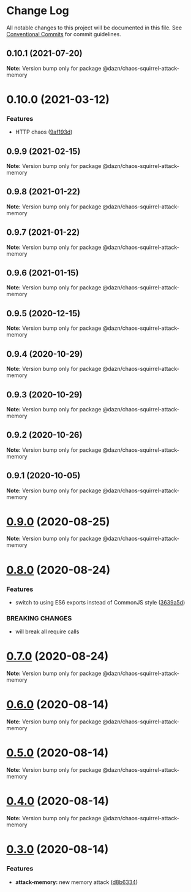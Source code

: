 # Change Log

All notable changes to this project will be documented in this file.
See [Conventional Commits](https://conventionalcommits.org) for commit guidelines.

## 0.10.1 (2021-07-20)

**Note:** Version bump only for package @dazn/chaos-squirrel-attack-memory





# 0.10.0 (2021-03-12)


### Features

* HTTP chaos ([9af193d](https://github.com/getndazn/chaos-squirrel/commit/9af193d8e8e85a68dbc85d7203d9285f706280da))





## 0.9.9 (2021-02-15)

**Note:** Version bump only for package @dazn/chaos-squirrel-attack-memory





## 0.9.8 (2021-01-22)

**Note:** Version bump only for package @dazn/chaos-squirrel-attack-memory





## 0.9.7 (2021-01-22)

**Note:** Version bump only for package @dazn/chaos-squirrel-attack-memory





## 0.9.6 (2021-01-15)

**Note:** Version bump only for package @dazn/chaos-squirrel-attack-memory





## 0.9.5 (2020-12-15)

**Note:** Version bump only for package @dazn/chaos-squirrel-attack-memory





## 0.9.4 (2020-10-29)

**Note:** Version bump only for package @dazn/chaos-squirrel-attack-memory





## 0.9.3 (2020-10-29)

**Note:** Version bump only for package @dazn/chaos-squirrel-attack-memory





## 0.9.2 (2020-10-26)

**Note:** Version bump only for package @dazn/chaos-squirrel-attack-memory





## 0.9.1 (2020-10-05)

**Note:** Version bump only for package @dazn/chaos-squirrel-attack-memory





# [0.9.0](https://github.com/getndazn/chaos-squirrel/compare/v0.8.0...v0.9.0) (2020-08-25)

**Note:** Version bump only for package @dazn/chaos-squirrel-attack-memory





# [0.8.0](https://github.com/getndazn/chaos-squirrel/compare/v0.7.0...v0.8.0) (2020-08-24)


### Features

* switch to using ES6 exports instead of CommonJS style ([3639a5d](https://github.com/getndazn/chaos-squirrel/commit/3639a5da2c43b4f1a304e33b66349ab3fb4ee90d))


### BREAKING CHANGES

* will break all require calls





# [0.7.0](https://github.com/getndazn/chaos-squirrel/compare/v0.6.0...v0.7.0) (2020-08-24)

**Note:** Version bump only for package @dazn/chaos-squirrel-attack-memory





# [0.6.0](https://github.com/getndazn/chaos-squirrel/compare/v0.5.0...v0.6.0) (2020-08-14)

**Note:** Version bump only for package @dazn/chaos-squirrel-attack-memory





# [0.5.0](https://github.com/getndazn/chaos-squirrel/compare/v0.4.0...v0.5.0) (2020-08-14)

**Note:** Version bump only for package @dazn/chaos-squirrel-attack-memory





# [0.4.0](https://github.com/getndazn/chaos-squirrel/compare/v0.3.0...v0.4.0) (2020-08-14)

**Note:** Version bump only for package @dazn/chaos-squirrel-attack-memory





# [0.3.0](https://github.com/getndazn/chaos-squirrel/compare/v0.2.0...v0.3.0) (2020-08-14)


### Features

* **attack-memory:** new memory attack ([d8b6334](https://github.com/getndazn/chaos-squirrel/commit/d8b6334887321928b9015711abbb00756c8d3aa1))
